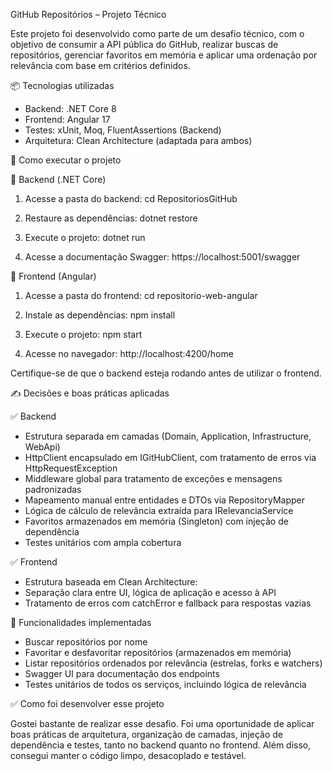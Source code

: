 GitHub Repositórios – Projeto Técnico

Este projeto foi desenvolvido como parte de um desafio técnico, com o objetivo de consumir a API pública do GitHub, realizar buscas de repositórios, gerenciar favoritos em memória e aplicar uma ordenação por relevância com base em critérios definidos.

📦 Tecnologias utilizadas

- Backend: .NET Core 8
- Frontend: Angular 17
- Testes: xUnit, Moq, FluentAssertions (Backend)
- Arquitetura: Clean Architecture (adaptada para ambos)

🚀 Como executar o projeto

🔹 Backend (.NET Core)

1. Acesse a pasta do backend:
   cd RepositoriosGitHub

2. Restaure as dependências:
   dotnet restore

3. Execute o projeto:
   dotnet run

4. Acesse a documentação Swagger:
   https://localhost:5001/swagger

🔹 Frontend (Angular)

1. Acesse a pasta do frontend:
   cd repositorio-web-angular

2. Instale as dependências:
   npm install

3. Execute o projeto:
   npm start

4. Acesse no navegador:
   http://localhost:4200/home

Certifique-se de que o backend esteja rodando antes de utilizar o frontend.

✍️ Decisões e boas práticas aplicadas

✅ Backend

- Estrutura separada em camadas (Domain, Application, Infrastructure, WebApi)
- HttpClient encapsulado em IGitHubClient, com tratamento de erros via HttpRequestException
- Middleware global para tratamento de exceções e mensagens padronizadas
- Mapeamento manual entre entidades e DTOs via RepositoryMapper
- Lógica de cálculo de relevância extraída para IRelevanciaService
- Favoritos armazenados em memória (Singleton) com injeção de dependência
- Testes unitários com ampla cobertura

✅ Frontend

- Estrutura baseada em Clean Architecture:
- Separação clara entre UI, lógica de aplicação e acesso à API
- Tratamento de erros com catchError e fallback para respostas vazias

📌 Funcionalidades implementadas

- Buscar repositórios por nome
- Favoritar e desfavoritar repositórios (armazenados em memória)
- Listar repositórios ordenados por relevância (estrelas, forks e watchers)
- Swagger UI para documentação dos endpoints
- Testes unitários de todos os serviços, incluindo lógica de relevância

✅ Como foi desenvolver esse projeto

Gostei bastante de realizar esse desafio. Foi uma oportunidade de aplicar boas práticas de arquitetura, organização de camadas, injeção de dependência e testes, tanto no backend quanto no frontend. Além disso, consegui manter o código limpo, desacoplado e testável.
